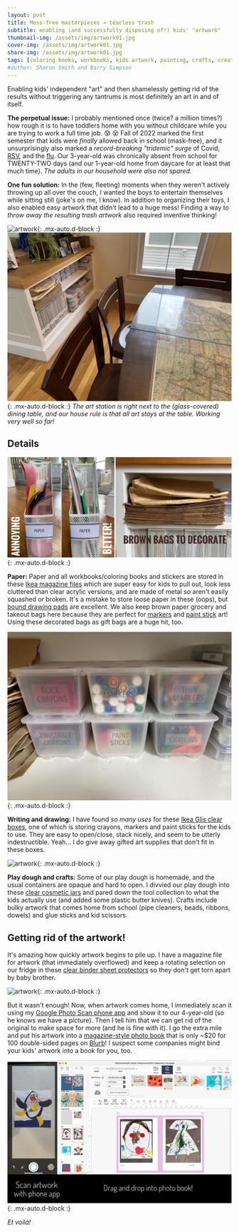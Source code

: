 ```yaml
---
layout: post
title: Mess-free masterpieces → tearless trash
subtitle: enabling (and successfully disposing of!) kids' "artwork"
thumbnail-img: /assets/img/artwork01.jpg
cover-img: /assets/img/artwork01.jpg
share-img: /assets/img/artwork01.jpg
tags: [coloring books, workbooks, kids artwork, painting, crafts, creativity, photo books]
#author: Sharon Smith and Barry Simpson
---
```


Enabling kids' independent "art" and then shamelessly getting rid of the results without triggering any tantrums is most definitely an art in and of itself.

**The perpetual issue:** I probably mentioned once (twice? a million times?) how rough it is to have toddlers home with you without
childcare while you are trying to work a full time job. :cold_sweat: :dizzy_face: Fall of 2022 marked the first semester that kids were *finally*
allowed back in school (mask-free), and it unsurprisingly also marked a *record-breaking "tridemic" surge* of 
Covid, [RSV](https://www.ncbi.nlm.nih.gov/pmc/articles/PMC9844019/), and the [flu](https://www.vox.com/2022/12/6/23494948/flu-influenza-rsv-covid-vaccine-chart-tripledemic-tridemic). 
Our 3-year-old was chronically absent from school for TWENTY-TWO days (and our 1-year-old home from daycare for at least that much time). 
*The adults in our household were also not spared.*

**One fun solution:** In the (few, fleeting) moments when they weren't actively throwing up all over the couch, 
I wanted the boys to entertain themselves while sitting still (joke's on me, I know). 
In addition to organizing their toys, I also enabled easy artwork that didn't lead to a huge mess! 
Finding a way to *throw away the resulting trash artwork* also required inventive thinking! 

![artwork](../assets/img/artwork02.jpg){: .mx-auto.d-block :}
![artwork](../assets/img/artwork03.jpg){: .mx-auto.d-block :}
*The art station is right next to the (glass-covered) dining table, and our house rule is that all art stays at the table. Working very well so far!*

## Details

![artwork](../assets/img/artwork04.jpg){: .mx-auto.d-block :}

**Paper:** Paper and all workbooks/coloring books and stickers are stored in these [Ikea magazine files](https://www.ikea.com/us/en/p/droenjoens-magazine-file-white-10439694/) 
which are super easy for kids to pull out, look less cluttered than clear acrylic versions, and are made of metal so aren't easily squashed or broken. It's a mistake to store
loose paper in these (oops), but [bound drawing pads](https://www.amazon.com/Melissa-Doug-Drawing-Paper-inches/dp/B01AW5V7PE) are excellent. We also keep
brown paper grocery and takeout bags here because they are perfect for [markers](https://www.amazon.com/Crayola-Pip-Squeaks-Skinnies-Washable-Markers/dp/B0019665DK) and [paint stick](https://www.amazon.com/Giftable-Twistable-Including-Scrapbooking-Journaling/dp/B01AUP5U04) art!
Using these decorated bags as gift bags are a huge hit, too.

![artwork](../assets/img/artwork09.jpg){: .mx-auto.d-block :}

**Writing and drawing:** I have found *so many uses* for these [Ikea Glis clear boxes](https://www.ikea.com/us/en/p/glis-box-with-lid-clear-40466148/), one of which
is storing crayons, markers and paint sticks for the kids to use. They are easy to open/close, stack nicely, and seem to be utterly indestructible.
Yeah... I do give away gifted art supplies that don't fit in these boxes.

![artwork](../assets/img/artwork05.jpg){: .mx-auto.d-block :}

**Play dough and crafts:** Some of our play dough is homemade, and the usual containers are opaque and hard to open. I divvied our play 
dough into these [clear cosmetic jars](https://www.amazon.com/gp/product/B08X1MM1HT) and pared down the tool collection to what the kids actually 
use (and added some plastic butter knives). Crafts include bulky artwork that comes home from school (pipe cleaners, beads, ribbons, dowels) and 
glue sticks and kid scissors.

## Getting rid of the artwork!

It's amazing how quickly artwork begins to pile up. I have a magazine file for artwork (that immediately overflowed) and keep a 
rotating selection on our fridge in these [clear binder sheet protectors](https://www.amazon.com/Count-Diamond-Heavyweight-Protectors-Strong/dp/B085PP4D5S) 
so they don't get torn apart by baby brother. 

![artwork](../assets/img/artwork08.jpg){: .mx-auto.d-block :}

But it wasn't enough! Now, when artwork comes home, I immediately scan it using my [Google Photo Scan phone app](https://www.google.com/photos/scan/) and show it to our 4-year-old (so he knows we have a picture).
Then I tell him that we can get rid of the original to make space for more (and he is fine with it). I go the extra mile and put his artwork into a 
[magazine-style photo book](https://www.blurb.com/pricing#/tab/magazines) that is only ~$20 for 100 double-sided pages on [Blurb](https://www.blurb.com/magazine)! 
I suspect some companies might bind your kids' artwork into a book for you, too.

![artwork](../assets/img/artwork07.jpg){: .mx-auto.d-block :}

*Et voilà!* 